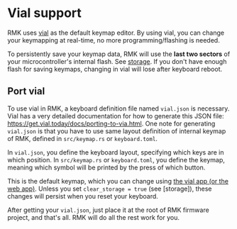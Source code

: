 # Vial support

RMK uses [vial](https://get.vial.today/) as the default keymap editor. By using vial, you can change your keymapping at real-time, no more programming/flashing is needed. 

<div class="warning">

To persistently save your keymap data, RMK will use the **last two sectors** of your microcontroller's internal flash. See [storage](./storage.md). If you don't have enough flash for saving keymaps, changing in vial will lose after keyboard reboot.

</div>

## Port vial

To use vial in RMK, a keyboard definition file named `vial.json` is necessary. Vial has a very detailed documentation for how to generate this JSON file: <https://get.vial.today/docs/porting-to-via.html>. One note for generating `vial.json` is that you have to use same layout definition of internal keymap of RMK, defined in `src/keymap.rs` or `keyboard.toml`. 

In `vial.json`, you define the keyboard layout, specifying which keys are in which position. In `src/keymap.rs` or `keyboard.toml`, you define the keymap, meaning which symbol will be printed by the press of which button. 

This is the default keymap, which you can change using [the vial app (or the web app)](https://get.vial.today). Unless you set `clear_storage = true` (see [storage]), these changes will persist when you reset your keyboard.

After getting your `vial.json`, just place it at the root of RMK firmware project, and that's all. RMK will do all the rest work for you.